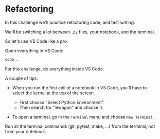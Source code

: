 # Refactoring

In this challenge we'll practice refactoring code, and test writing.

We'll be switching a lot between `.py` files, your notebook, and the terminal.

So let's use VS Code like a pro.

Open everything in VS Code:

```bash
code .
```

For this challenge, do everything inside VS Code.

A couple of tips:

- When you run the first cell of a notebook in VS Code, you'll have to select the kernel at the top of the screen.
   - First choose "Select Python Environment".
   - Then search for "lewagon" and choose it.


- To open a terminal, go in the `Terminal` menu and choose `New Terminal`.

Run all the terminal commands (git, pytest, make, ...) from the terminal, not from your notebook.
